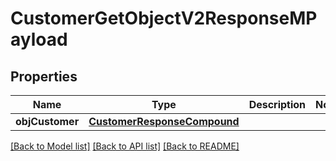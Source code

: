 # CustomerGetObjectV2ResponseMPayload

## Properties
Name | Type | Description | Notes
------------ | ------------- | ------------- | -------------
**objCustomer** | [**CustomerResponseCompound**](CustomerResponseCompound.md) |  | 

[[Back to Model list]](../README.md#documentation-for-models) [[Back to API list]](../README.md#documentation-for-api-endpoints) [[Back to README]](../README.md)


